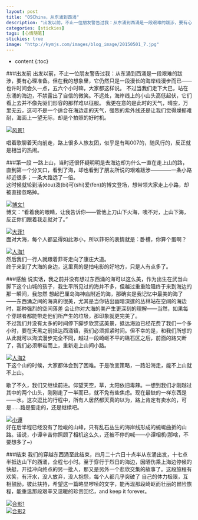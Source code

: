 ```yaml
---
layout: post
title: "OSChina，从东涌到西涌"
description: "出发以前，不止一位朋友警告过我：从东涌到西涌是一段艰难的跋涉，要有心理准备。但在我的想象里，它仍然只是一段漫长的海岸线漫步而已——也许时间会久一点，五六个小时嘛，大家都这样说。"
categories: [stickies]
tags: [心情随笔]
stickies: true
image: "http://kymjs.com/images/blog_image/20150501_7.jpg"
---
```

* content
{:toc}

###出发前
出发以前，不止一位朋友警告过我：从东涌到西涌是一段艰难的跋涉，要有心理准备。但在我的想象里，它仍然只是一段漫长的海岸线漫步而已——也许时间会久一点，五六个小时嘛，大家都这样说。
不过当我们走下大巴，站在东涌的海边，不禁露出了自信的微笑。不远处，海岸线上的小山头高低起伏，它们看上去并不像先驱们形容的那样难以征服。 我更在意的是此时的天气，晴空，万里无云，这可不是一个适合在海边走的天气，强烈的紫外线还是让我们觉得燥郁难耐，海面上一望无际，却是个拍照的好时机。

[![风景1](/images/blog_image/20150501_1.jpeg)](/stickies/2015/05/01/01/)

唱着歌聊着天向前走，路上很多人旅友团，似乎是有叫007的，随风行的，反正就是相当的热闹。<br>

###第一段
一路上山，当时还很怀疑明明是去海边却为什么一直在走上山的路，直到第一个分叉口，看到了海，却也看到了朋友所说的艰难跋涉————一条小路却近很多；一条大路远了一倍。<br>
这时候就轮到活(dou)泼(bi)可(shi)爱(fen)的博文登场，想带领大家走上小路，却被直接忽略掉。<br>

[![博文1](/images/blog_image/20150501_2.jpg)](/stickies/2015/05/01/01/)<br>
博文：“看着我的眼睛，让我告诉你——管他上刀山下火海，噢不对，上山下海，反正你们跟着我走就对了。”<br>

[![大菲1](/images/blog_image/20150501_3.jpeg)](/stickies/2015/05/01/01/)<br>
面对大海，每个人都显得如此渺小，所以菲哥的表情就是：卧槽，你算个蛋啊？<br>

[![人海1](/images/blog_image/20150501_4.jpg)](/stickies/2015/05/01/01/)<br>
然后我们一行人就跟着菲哥走向了康庄大道。<br>
终于来到了大海的身边，这里真的是拍电影的好地方，只是人有点多了。<br>

###感触
说实话，我之前并没有想过东西涌的海可以这么美，作为出生在武当山脚下这个山城的孩子，我生平所见过的海并不多，但越过重重险阻终于来到海边的那一瞬间，我忽然 想起巴厘岛海神庙附近的海，那确实是我记忆中最美的海了——东西涌之间的海真的很美，尤其是当你钻出幽暗深邃的丛林站在空阔的海边时，那种强烈的空间落差 会让你对大海的美产生更深刻的理解——当然，如果每个穿越者都能带走他们所产生的垃圾，那印象就更完美了。<br>
不过我们并没有太多的时间停下脚步欣赏这美景，抵达海边已经花费了我们一个多小时，要在天黑之前抵达西涌镇，我们必须抓紧时间。但不幸的是，和我们所想的从此就可以海滨漫步完全不同，越过一段崎岖不平的礁石区之后，前面的路又断了，我们必须攀岩而上，重新走上山间小路。<br>

[![人海2](/images/blog_image/20150501_5.jpeg)](/stickies/2015/05/01/01/)<br>
下这个山的时候，大家都体会到了困难。于是改变策略，一路沿海走，能不上山就不上山。<br>

歇了不久，我们又继续前进。仰望天空，草，太阳依旧毒辣。一想到我们才刚越过其中的两个山头，刚刚走了一半而已，就不免有些焦虑。现在最缺的一样东西是——水。这次逗比的行程中，所有人居然都天真的以为，路上肯定有卖水的，可是……路是要走的，还是继续吧。<br>

[![小谭](/images/blog_image/20150501_6.jpeg)](/stickies/2015/05/01/01/)<br>
好在后半程已经没有了险峻的山峰，只有乱石丛生的海岸线形成的蜿蜒曲折的山路。话说，小谭辛苦你照顾了相机这么久，还被不停的喊——小谭相机(那啥，不要想多了~)<br>

###结束
我们的穿越东西涌至此结束，四月二十六日十点半从东涌出发，十七点半抵达山下的西涌，全程七小时。至于穿行于烈日的海边，因晒伤乘上海边停候的快艇，开挂冲向终点的另一批人，那又是另外一个悲欣交集的故事了。这段旅程有欢笑，有汗水，没人放弃，没人抱怨，每个人都几乎突破了 自己的体力极限，互相鼓励，彼此扶持，希望这一篇略显啰嗦的文字，能再现那段崎岖而壮丽的冒险旅程，能重温那段艰辛又温暖的珍贵回忆，and keep it forever。<br>

[![合影1](/images/blog_image/20150501_7.jpg)](/stickies/2015/05/01/01/)<br>
[![合影2](/images/blog_image/20150501_8.jpg)](/stickies/2015/05/01/01/)<br>